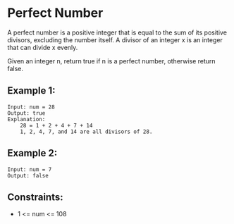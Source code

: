 # Perfect Number

A perfect number is a positive integer that is equal to the sum of its positive  
divisors, excluding the number itself. A divisor of an integer x is an integer  
that can divide x evenly.

Given an integer n, return true if n is a perfect number, otherwise return false.

## Example 1:

    Input: num = 28
    Output: true
    Explanation:
        28 = 1 + 2 + 4 + 7 + 14
        1, 2, 4, 7, and 14 are all divisors of 28.

## Example 2:
    
    Input: num = 7
    Output: false

## Constraints:

* 1 <= num <= 108

